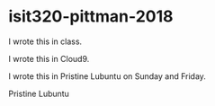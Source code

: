 # isit320-pittman-2018

I wrote this in class.

I wrote this in Cloud9.

I wrote this in Pristine Lubuntu on Sunday and Friday.

Pristine Lubuntu
